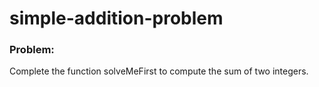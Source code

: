 # simple-addition-problem

### Problem:
Complete the function solveMeFirst to compute the sum of two integers.
